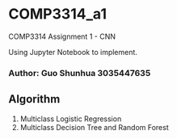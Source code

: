 # COMP3314_a1
COMP3314 Assignment 1 - CNN

Using Jupyter Notebook to implement.

### Author: Guo Shunhua 3035447635 

## Algorithm 
1. Multiclass Logistic Regression
2. Multiclass Decision Tree and Random Forest